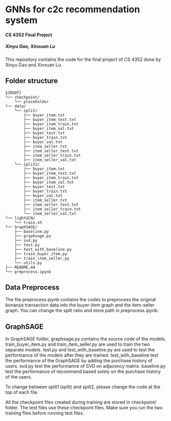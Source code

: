 # GNNs for c2c recommendation system
#### CS 4352 Final Project
##### Xinyu Gao, Xinxuan Lu
This repository contains the code for the final project of CS 4352 done by Xinyu Gao and Xinxuan Lu.

## Folder structure
```
${ROOT}
└── checkpoint/    
    └── placeholder
└── data/    
    └── split/
        ├── buyer_item.txt
        ├── buyer_item_test.txt
        ├── buyer_item_train.txt
        ├── buyer_item_val.txt
        ├── buyer_test.txt
        ├── buyer_train.txt
        ├── buyer_val.txt
        ├── item_seller.txt
        ├── item_seller_test.txt
        ├── item_seller_train.txt
        ├── item_seller_val.txt
    └── split2/
        ├── buyer_item.txt
        ├── buyer_item_test.txt
        ├── buyer_item_train.txt
        ├── buyer_item_val.txt
        ├── buyer_test.txt
        ├── buyer_train.txt
        ├── buyer_val.txt
        ├── item_seller.txt
        ├── item_seller_test.txt
        ├── item_seller_train.txt
        └── item_seller_val.txt
└── lightGCN/
    └── train.sh
└── GraphSAGE/
    ├── baseline.py
    ├── graphsage.py
    ├── svd.py
    ├── test.py
    ├── test_with_baseline.py
    ├── train_buyer_item.py
    ├── train_item_seller.py
    └── utils.py
├── README.md 
└── preprocess.ipynb
```

## Data Preprocess
The file preprocess.ipynb contains the codes to preprocess the original bonanza transaction data into the
buyer-item graph and the item-seller graph.
You can change the split ratio and store path in preprocess.ipynb.

## GraphSAGE
In GraphSAGE folder, graphsage.py contains the source code of the models.
train_buyer_item.py and train_item_seller.py are used to train the two separate models.
test.py and test_with_baseline.py are used to test the performance of the models after they are trained.
test_with_baseline test the performance of the GraphSAGE by adding the purchase history of users.
svd.py test the performance of SVD on adjacency matrix.
baseline.py test the performance of recommend based solely on the purchase history of the users.

To change between split1 (split) and split2, please change the code at the top of each file.

All the checkpoint files created during training are stored in checkpoint/ folder.
The test files use these checkpoint files. Make sure you run the two training files before running test files.
